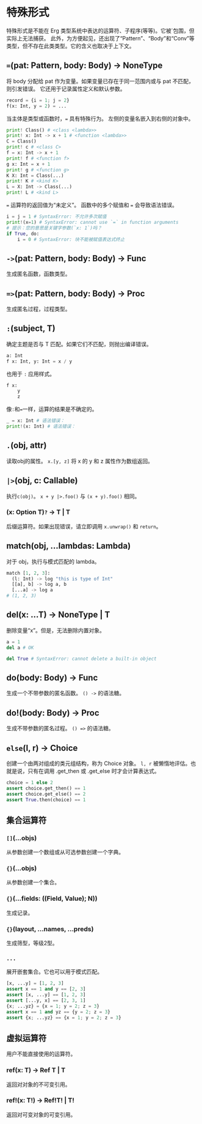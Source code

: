 # 特殊形式

特殊形式是不能在 Erg 类型系统中表达的运算符、子程序(等等)。它被`包围，但实际上无法捕获。
此外，为方便起见，还出现了“Pattern”、“Body”和“Conv”等类型，但不存在此类类型。它的含义也取决于上下文。

## `=`(pat: Pattern, body: Body) -> NoneType

将 body 分配给 pat 作为变量。如果变量已存在于同一范围内或与 pat 不匹配，则引发错误。
它还用于记录属性定义和默认参数。

```python
record = {i = 1; j = 2}
f(x: Int, y = 2) = ...
```

当主体是类型或函数时，`=` 具有特殊行为。
左侧的变量名嵌入到右侧的对象中。

```python
print! Class() # <class <lambda>>
print! x: Int -> x + 1 # <function <lambda>>
C = Class()
print! c # <class C>
f = x: Int -> x + 1
print! f # <function f>
g x: Int = x + 1
print! g # <function g>
K X: Int = Class(...)
print! K # <kind K>
L = X: Int -> Class(...)
print! L # <kind L>
```

`=` 运算符的返回值为“未定义”。
函数中的多个赋值和 `=` 会导致语法错误。

```python
i = j = 1 # SyntaxError: 不允许多次赋值
print!(x=1) # SyntaxError: cannot use `=` in function arguments
# 提示：您的意思是关键字参数(`x: 1`)吗？
if True, do:
    i = 0 # SyntaxError: 块不能被赋值表达式终止
```

## `->`(pat: Pattern, body: Body) -> Func

生成匿名函数，函数类型。

## `=>`(pat: Pattern, body: Body) -> Proc

生成匿名过程，过程类型。

## `:`(subject, T)

确定主题是否与 T 匹配。如果它们不匹配，则抛出编译错误。

```python
a: Int
f x: Int, y: Int = x / y
```

也用于 `:` 应用样式。

```python
f x:
    y
    z
```

像`:`和`=`一样，运算的结果是不确定的。

```python
_ = x: Int # 语法错误：
print!(x: Int) # 语法错误：
```

## `.`(obj, attr)

读取obj的属性。
`x.[y, z]` 将 x 的 y 和 z 属性作为数组返回。

## `|>`(obj, c: Callable)

执行`c(obj)`。 `x + y |>.foo()` 与 `(x + y).foo()` 相同。

### (x: Option T)`?` -> T | T 

后缀运算符。如果出现错误，请立即调用 `x.unwrap()` 和 `return`。

## match(obj, ...lambdas: Lambda)

对于 obj，执行与模式匹配的 lambda。

```python
match [1, 2, 3]:
  (l: Int) -> log "this is type of Int"
  [[a], b] -> log a, b
  [...a] -> log a
# (1, 2, 3)
```

## del(x: ...T) -> NoneType | T

删除变量“x”。但是，无法删除内置对象。

```python
a = 1
del a # OK

del True # SyntaxError: cannot delete a built-in object
```

## do(body: Body) -> Func

生成一个不带参数的匿名函数。 `() ->` 的语法糖。

## do!(body: Body) -> Proc

生成不带参数的匿名过程。 `() =>` 的语法糖。

## `else`(l, r) -> Choice

创建一个由两对组成的类元组结构，称为 Choice 对象。
`l, r` 被懒惰地评估。也就是说，只有在调用 .get_then 或 .get_else 时才会计算表达式。

```python
choice = 1 else 2
assert choice.get_then() == 1
assert choice.get_else() == 2
assert True.then(choice) == 1
```

## 集合运算符

### `[]`(...objs)

从参数创建一个数组或从可选参数创建一个字典。

### `{}`(...objs)

从参数创建一个集合。

### `{}`(...fields: ((Field, Value); N))

生成记录。

### `{}`(layout, ...names, ...preds)

生成筛型，等级2型。

### `...`

展开嵌套集合。它也可以用于模式匹配。

```python
[x, ...y] = [1, 2, 3]
assert x == 1 and y == [2, 3]
assert [x, ...y] == [1, 2, 3]
assert [...y, x] == [2, 3, 1]
{x; ...yz} = {x = 1; y = 2; z = 3}
assert x == 1 and yz == {y = 2; z = 3}
assert {x; ...yz} == {x = 1; y = 2; z = 3}
```

## 虚拟运算符

用户不能直接使用的运算符。

### ref(x: T) -> Ref T | T

返回对对象的不可变引用。

### ref!(x: T!) -> Ref!T! | T!

返回对可变对象的可变引用。